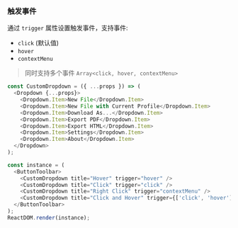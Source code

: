 ### 触发事件

通过 `trigger` 属性设置触发事件，支持事件:

- `click` (默认值)
- `hover`
- `contextMenu`

> 同时支持多个事件 `Array<click, hover, contextMenu>`

<!--start-code-->

```js
const CustomDropdown = ({ ...props }) => (
  <Dropdown {...props}>
    <Dropdown.Item>New File</Dropdown.Item>
    <Dropdown.Item>New File with Current Profile</Dropdown.Item>
    <Dropdown.Item>Download As...</Dropdown.Item>
    <Dropdown.Item>Export PDF</Dropdown.Item>
    <Dropdown.Item>Export HTML</Dropdown.Item>
    <Dropdown.Item>Settings</Dropdown.Item>
    <Dropdown.Item>About</Dropdown.Item>
  </Dropdown>
);

const instance = (
  <ButtonToolbar>
    <CustomDropdown title="Hover" trigger="hover" />
    <CustomDropdown title="Click" trigger="click" />
    <CustomDropdown title="Right Click" trigger="contextMenu" />
    <CustomDropdown title="Click and Hover" trigger={['click', 'hover']} />
  </ButtonToolbar>
);
ReactDOM.render(instance);
```

<!--end-code-->
